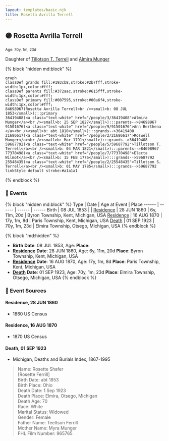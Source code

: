 ```yaml
---
layout: templates/basic.njk
title: Rosetta Avrilla Terrell
---
```

## 🟣 Rosetta Avrilla Terrell
<small>Age: 70y, 1m, 23d</small>

Daughter of [Tillotson T. Terrell](/people/5/59687792) and [Almira Munger](/people/3/36419408)

{% block "hidden md:block" %}
```mermaid
graph
classDef grands fill:#193cb8,stroke:#2b7fff,stroke-width:1px,color:#fff;
classDef parents fill:#372aac,stroke:#615fff,stroke-width:1px,color:#fff;
classDef primary fill:#007595,stroke:#00a6f4,stroke-width:1px,color:#fff;
84698967(Rosetta Avrilla Terrell<br /><small>b: 08 JUL 1853</small>):::primary
36419408(<a class="text-white" href="/people/3/36419408">Almira Munger</a><br /><small>b: 25 SEP 1827</small>):::parents-->84698967
91501676(<a class="text-white" href="/people/9/91501676">Ann Berthena </a><br /><small>b: abt 1810</small>):::grands-->36419408
21686617(<a class="text-white" href="/people/2/21686617">Roswell Munger</a><br /><small>b: Mar 1791</small>):::grands-->36419408
59687792(<a class="text-white" href="/people/5/59687792">Tillotson T. Terrell</a><br /><small>b: 04 MAR 1821</small>):::parents-->84698967
77370498(<a class="text-white" href="/people/7/77370498">Electa Wilmot</a><br /><small>b: 15 FEB 1776</small>):::grands-->59687792
25548435(<a class="text-white" href="/people/2/25548435">Tillotson S. Terrell</a><br /><small>b: 01 MAY 1785</small>):::grands-->59687792
linkStyle default stroke:#a1a1a1
```
{% endblock %}

### 📆 Events

{% block "hidden md:block" %}
Type | Date | Age at Event | Place
------ | ------ | ------ | ------
Birth | 08 JUL 1853 |  |
[Residence](#event-event-0) | 28 JUN 1860 | 6y, 11m, 20d | Byron Township, Kent, Michigan, USA
[Residence](#event-event-1) | 16 AUG 1870 | 17y, 1m, 8d | Paris Township, Kent, Michigan, USA
[Death](#event-event-5) | 01 SEP 1923 | 70y, 1m, 23d | Elmira Township, Otsego, Michigan, USA
{% endblock %}

{% block "md:hidden" %}
- **Birth**
**Date**: 08 JUL 1853, Age:
**Place**:
- **[Residence](#event-event-0)**
**Date**: 28 JUN 1860, Age: 6y, 11m, 20d
**Place**: Byron Township, Kent, Michigan, USA
- **[Residence](#event-event-1)**
**Date**: 16 AUG 1870, Age: 17y, 1m, 8d
**Place**: Paris Township, Kent, Michigan, USA
- **[Death](#event-event-5)**
**Date**: 01 SEP 1923, Age: 70y, 1m, 23d
**Place**: Elmira Township, Otsego, Michigan, USA
{% endblock %}

### 📰 Event Sources

#### <a id="event-event-0"></a> Residence, 28 JUN 1860
* 1860 US Census

#### <a id="event-event-1"></a> Residence, 16 AUG 1870
* 1870 US Census

#### <a id="event-event-5"></a> Death, 01 SEP 1923
* Michigan, Deaths and Burials Index, 1867-1995
>   
  > Name: Rosette Shafer  
  > [Rosette Ferrill]  
  > Birth Date: abt 1853  
  > Birth Place: Ohio  
  > Death Date: 1 Sep 1923  
  > Death Place: Elmira, Otsego, Michigan  
  > Death Age: 70  
  > Race: White  
  > Marital Status: Widowed  
  > Gender: Female  
  > Father Name: Teeltson Ferrill  
  > Mother Name: Myra Munger  
  > FHL Film Number: 965765
